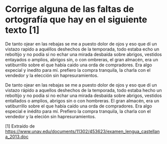 # Corrige alguna de las faltas de ortografía que hay en el siguiente texto [1]


De tanto ojear en las rebajas se me a puesto dolor de ojos y eso que dí un vistazo rapido a aquéllos deshechos de la temporada, todo estaba echo un reboltijo y no podía si no echar una mirada desbaída sobre abrigos, vestidos entayados o amplios, abrigos sin, o con ombreras, el gran almacén, era un vatiburrillo sobre el que había caido una orda de compradores. Era algo expecial y inedito para mí. prefiero la compra tranquila, la charla con el vendedor y la elección sin hapresuramientos.

De tanto ojear en las rebajas se me a puesto dolor de ojos y eso que dí un vistazo rápido a aquellos deshechos de la temporada, todo estaba hecho un reboltijo y no podía si no echar una mirada desbaída sobre abrigos, vestidos entallados o amplios, abrigos sin o con hombreras. El gran almacén, era un vatiburrillo sobre el que había caído una orda de compradores. Era algo especial e inédito para mí. Prefiero la compra tranquila, la charla con el vendedor y la eleción sin hapresuramientos.

[1] Extraído de https://www.unav.edu/documents/11302/453623/examen_lengua_castellana_2013.doc
